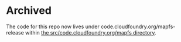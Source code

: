 # Archived

The code for this repo now lives under code.cloudfoundry.org/mapfs-release within [the src/code.cloudfoundry.org/mapfs directory](https://github.com/cloudfoundry/mapfs-release/tree/develop/src/code.cloudfoundry.org/mapfs).


